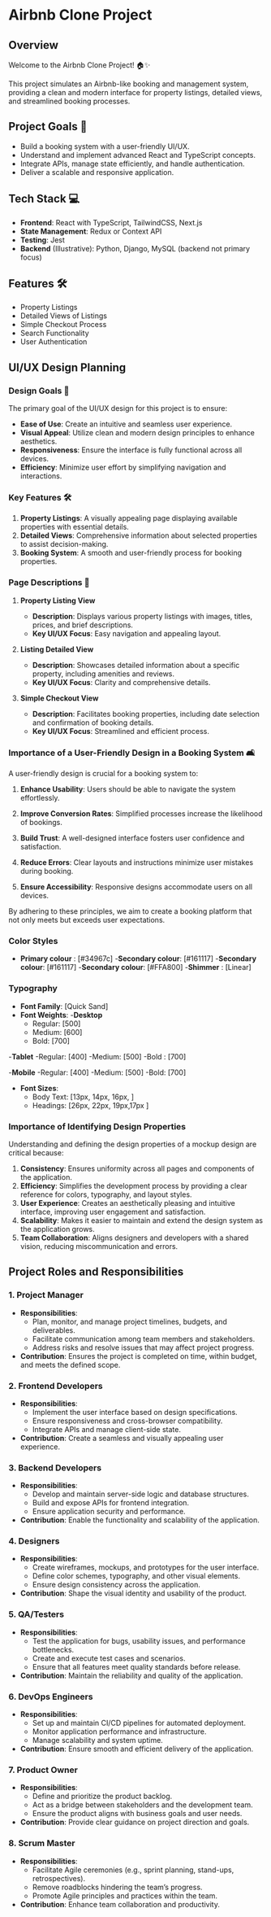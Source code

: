 # Airbnb Clone Project

## Overview

Welcome to the Airbnb Clone Project! 🏠✨

This project simulates an Airbnb-like booking and management system, providing a clean and modern interface for property listings, detailed views, and streamlined booking processes.

## Project Goals 🎯

- Build a booking system with a user-friendly UI/UX.
- Understand and implement advanced React and TypeScript concepts.
- Integrate APIs, manage state efficiently, and handle authentication.
- Deliver a scalable and responsive application.

## Tech Stack 💻

- **Frontend**: React with TypeScript, TailwindCSS, Next.js
- **State Management**: Redux or Context API
- **Testing**: Jest
- **Backend** (Illustrative): Python, Django, MySQL (backend not primary focus)

## Features 🛠️

- Property Listings
- Detailed Views of Listings
- Simple Checkout Process
- Search Functionality
- User Authentication

## UI/UX Design Planning

### Design Goals 🎨

The primary goal of the UI/UX design for this project is to ensure:

- **Ease of Use**: Create an intuitive and seamless user experience.
- **Visual Appeal**: Utilize clean and modern design principles to enhance aesthetics.
- **Responsiveness**: Ensure the interface is fully functional across all devices.
- **Efficiency**: Minimize user effort by simplifying navigation and interactions.

### Key Features 🛠️

1. **Property Listings**: A visually appealing page displaying available properties with essential details.
2. **Detailed Views**: Comprehensive information about selected properties to assist decision-making.
3. **Booking System**: A smooth and user-friendly process for booking properties.

### Page Descriptions 📄

1. **Property Listing View**
   - **Description**: Displays various property listings with images, titles, prices, and brief descriptions.
   - **Key UI/UX Focus**: Easy navigation and appealing layout.

2. **Listing Detailed View**
   - **Description**: Showcases detailed information about a specific property, including amenities and reviews.
   - **Key UI/UX Focus**: Clarity and comprehensive details.

3. **Simple Checkout View**
   - **Description**: Facilitates booking properties, including date selection and confirmation of booking details.
   - **Key UI/UX Focus**: Streamlined and efficient process.

### Importance of a User-Friendly Design in a Booking System 🛋️

A user-friendly design is crucial for a booking system to:

1. **Enhance Usability**: Users should be able to navigate the system effortlessly.

2. **Improve Conversion Rates**: Simplified processes increase the likelihood of bookings.

3. **Build Trust**: A well-designed interface fosters user confidence and satisfaction.

4. **Reduce Errors**: Clear layouts and instructions minimize user mistakes during booking.

5. **Ensure Accessibility**: Responsive designs accommodate users on all devices.

By adhering to these principles, we aim to create a booking platform that not only meets but exceeds user expectations.

### Color Styles

- **Primary colour** : [#34967c]
-**Secondary colour**: [#161117]
-**Secondary colour**: [#161117]
-**Secondary colour**: [#FFA800]
-**Shimmer**         : [Linear]

### Typography

- **Font Family**: [Quick Sand]
- **Font Weights**:
-**Desktop**
  - Regular: [500]
  - Medium: [600]
  - Bold: [700]

-**Tablet**
 -Regular: [400]
 -Medium:  [500]
 -Bold  :  [700]

-**Mobile**
-Regular: [400]
-Medium:  [500]
-Bold:    [700]

- **Font Sizes**:
  - Body Text: [13px, 14px, 16px, ]
  - Headings: [26px, 22px, 19px,17px ]

### Importance of Identifying Design Properties

Understanding and defining the design properties of a mockup design are critical because:

1. **Consistency**: Ensures uniformity across all pages and components of the application.
2. **Efficiency**: Simplifies the development process by providing a clear reference for colors, typography, and layout styles.
3. **User Experience**: Creates an aesthetically pleasing and intuitive interface, improving user engagement and satisfaction.
4. **Scalability**: Makes it easier to maintain and extend the design system as the application grows.
5. **Team Collaboration**: Aligns designers and developers with a shared vision, reducing miscommunication and errors.

## Project Roles and Responsibilities

### 1. Project Manager

- **Responsibilities**:
  - Plan, monitor, and manage project timelines, budgets, and deliverables.
  - Facilitate communication among team members and stakeholders.
  - Address risks and resolve issues that may affect project progress.
- **Contribution**: Ensures the project is completed on time, within budget, and meets the defined scope.

### 2. Frontend Developers

- **Responsibilities**:
  - Implement the user interface based on design specifications.
  - Ensure responsiveness and cross-browser compatibility.
  - Integrate APIs and manage client-side state.
- **Contribution**: Create a seamless and visually appealing user experience.

### 3. Backend Developers

- **Responsibilities**:
  - Develop and maintain server-side logic and database structures.
  - Build and expose APIs for frontend integration.
  - Ensure application security and performance.
- **Contribution**: Enable the functionality and scalability of the application.

### 4. Designers

- **Responsibilities**:
  - Create wireframes, mockups, and prototypes for the user interface.
  - Define color schemes, typography, and other visual elements.
  - Ensure design consistency across the application.
- **Contribution**: Shape the visual identity and usability of the product.

### 5. QA/Testers

- **Responsibilities**:
  - Test the application for bugs, usability issues, and performance bottlenecks.
  - Create and execute test cases and scenarios.
  - Ensure that all features meet quality standards before release.
- **Contribution**: Maintain the reliability and quality of the application.

### 6. DevOps Engineers

- **Responsibilities**:
  - Set up and maintain CI/CD pipelines for automated deployment.
  - Monitor application performance and infrastructure.
  - Manage scalability and system uptime.
- **Contribution**: Ensure smooth and efficient delivery of the application.

### 7. Product Owner

- **Responsibilities**:
  - Define and prioritize the product backlog.
  - Act as a bridge between stakeholders and the development team.
  - Ensure the product aligns with business goals and user needs.
- **Contribution**: Provide clear guidance on project direction and goals.

### 8. Scrum Master

- **Responsibilities**:
  - Facilitate Agile ceremonies (e.g., sprint planning, stand-ups, retrospectives).
  - Remove roadblocks hindering the team’s progress.
  - Promote Agile principles and practices within the team.
- **Contribution**: Enhance team collaboration and productivity.
